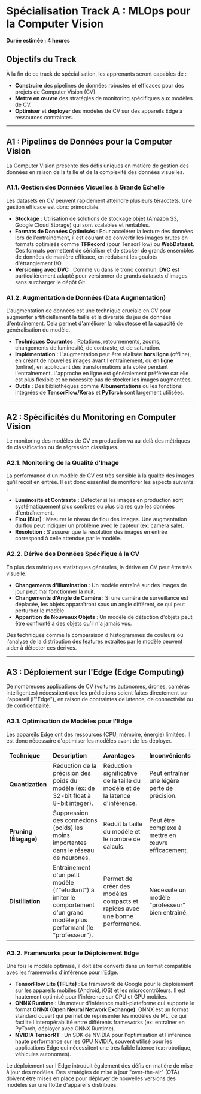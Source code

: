 # Spécialisation Track A : MLOps pour la Computer Vision

**Durée estimée : 4 heures**

## Objectifs du Track

À la fin de ce track de spécialisation, les apprenants seront capables de :

-   **Construire** des pipelines de données robustes et efficaces pour des projets de Computer Vision (CV).
-   **Mettre en œuvre** des stratégies de monitoring spécifiques aux modèles de CV.
-   **Optimiser** et **déployer** des modèles de CV sur des appareils Edge à ressources contraintes.

---

## A1 : Pipelines de Données pour la Computer Vision

La Computer Vision présente des défis uniques en matière de gestion des données en raison de la taille et de la complexité des données visuelles.

### A1.1. Gestion des Données Visuelles à Grande Échelle

Les datasets en CV peuvent rapidement atteindre plusieurs téraoctets. Une gestion efficace est donc primordiale.

-   **Stockage** : Utilisation de solutions de stockage objet (Amazon S3, Google Cloud Storage) qui sont scalables et rentables.
-   **Formats de Données Optimisés** : Pour accélérer la lecture des données lors de l'entraînement, il est courant de convertir les images brutes en formats optimisés comme **TFRecord** (pour TensorFlow) ou **WebDataset**. Ces formats permettent de sérialiser et de stocker de grands ensembles de données de manière efficace, en réduisant les goulots d'étranglement I/O.
-   **Versioning avec DVC** : Comme vu dans le tronc commun, **DVC** est particulièrement adapté pour versionner de grands datasets d'images sans surcharger le dépôt Git.

### A1.2. Augmentation de Données (Data Augmentation)

L'augmentation de données est une technique cruciale en CV pour augmenter artificiellement la taille et la diversité du jeu de données d'entraînement. Cela permet d'améliorer la robustesse et la capacité de généralisation du modèle.

-   **Techniques Courantes** : Rotations, retournements, zooms, changements de luminosité, de contraste, et de saturation.
-   **Implémentation** : L'augmentation peut être réalisée **hors ligne** (offline), en créant de nouvelles images avant l'entraînement, ou **en ligne** (online), en appliquant des transformations à la volée pendant l'entraînement. L'approche en ligne est généralement préférée car elle est plus flexible et ne nécessite pas de stocker les images augmentées.
-   **Outils** : Des bibliothèques comme **Albumentations** ou les fonctions intégrées de **TensorFlow/Keras** et **PyTorch** sont largement utilisées.

---

## A2 : Spécificités du Monitoring en Computer Vision

Le monitoring des modèles de CV en production va au-delà des métriques de classification ou de régression classiques.

### A2.1. Monitoring de la Qualité d'Image

La performance d'un modèle de CV est très sensible à la qualité des images qu'il reçoit en entrée. Il est donc essentiel de monitorer les aspects suivants :

-   **Luminosité et Contraste** : Détecter si les images en production sont systématiquement plus sombres ou plus claires que les données d'entraînement.
-   **Flou (Blur)** : Mesurer le niveau de flou des images. Une augmentation du flou peut indiquer un problème avec le capteur (ex: caméra sale).
-   **Résolution** : S'assurer que la résolution des images en entrée correspond à celle attendue par le modèle.

### A2.2. Dérive des Données Spécifique à la CV

En plus des métriques statistiques générales, la dérive en CV peut être très visuelle.

-   **Changements d'Illumination** : Un modèle entraîné sur des images de jour peut mal fonctionner la nuit.
-   **Changements d'Angle de Caméra** : Si une caméra de surveillance est déplacée, les objets apparaîtront sous un angle différent, ce qui peut perturber le modèle.
-   **Apparition de Nouveaux Objets** : Un modèle de détection d'objets peut être confronté à des objets qu'il n'a jamais vus.

Des techniques comme la comparaison d'histogrammes de couleurs ou l'analyse de la distribution des features extraites par le modèle peuvent aider à détecter ces dérives.

---

## A3 : Déploiement sur l'Edge (Edge Computing)

De nombreuses applications de CV (voitures autonomes, drones, caméras intelligentes) nécessitent que les prédictions soient faites directement sur l'appareil (l'"Edge"), en raison de contraintes de latence, de connectivité ou de confidentialité.

### A3.1. Optimisation de Modèles pour l'Edge

Les appareils Edge ont des ressources (CPU, mémoire, énergie) limitées. Il est donc nécessaire d'optimiser les modèles avant de les déployer.

| Technique | Description | Avantages | Inconvénients |
| :--- | :--- | :--- | :--- |
| **Quantization** | Réduction de la précision des poids du modèle (ex: de 32-bit float à 8-bit integer). | Réduction significative de la taille du modèle et de la latence d'inférence. | Peut entraîner une légère perte de précision. |
| **Pruning (Élagage)** | Suppression des connexions (poids) les moins importantes dans le réseau de neurones. | Réduit la taille du modèle et le nombre de calculs. | Peut être complexe à mettre en œuvre efficacement. |
| **Distillation** | Entraînement d'un petit modèle (l'"étudiant") à imiter le comportement d'un grand modèle plus performant (le "professeur"). | Permet de créer des modèles compacts et rapides avec une bonne performance. | Nécessite un modèle "professeur" bien entraîné. |

### A3.2. Frameworks pour le Déploiement Edge

Une fois le modèle optimisé, il doit être converti dans un format compatible avec les frameworks d'inférence pour l'Edge.

-   **TensorFlow Lite (TFLite)** : Le framework de Google pour le déploiement sur les appareils mobiles (Android, iOS) et les microcontrôleurs. Il est hautement optimisé pour l'inférence sur CPU et GPU mobiles.
-   **ONNX Runtime** : Un moteur d'inférence multi-plateforme qui supporte le format **ONNX (Open Neural Network Exchange)**. ONNX est un format standard ouvert qui permet de représenter les modèles de ML, ce qui facilite l'interopérabilité entre différents frameworks (ex: entraîner en PyTorch, déployer avec ONNX Runtime).
-   **NVIDIA TensorRT** : Un SDK de NVIDIA pour l'optimisation et l'inférence haute performance sur les GPU NVIDIA, souvent utilisé pour les applications Edge qui nécessitent une très faible latence (ex: robotique, véhicules autonomes).

Le déploiement sur l'Edge introduit également des défis en matière de mise à jour des modèles. Des stratégies de mise à jour "over-the-air" (OTA) doivent être mises en place pour déployer de nouvelles versions des modèles sur une flotte d'appareils distribués.
